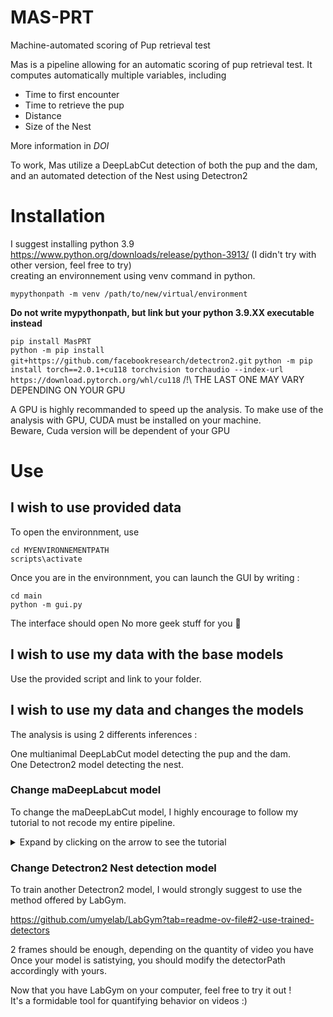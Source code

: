 # MAS-PRT

Machine-automated scoring of Pup retrieval test

Mas is a pipeline allowing for an automatic scoring of pup retrieval test. It computes automatically multiple variables, including 

- Time to first encounter
- Time to retrieve the pup
- Distance
- Size of the Nest

More information in *DOI*

To work, Mas utilize a DeepLabCut detection of both the pup and the dam, and an automated detection of the Nest using Detectron2

# Installation

I suggest installing python 3.9 https://www.python.org/downloads/release/python-3913/ (I didn't try with other version, feel free to try)\
creating an environnement using venv command in python. 

`mypythonpath -m venv /path/to/new/virtual/environment`

**Do not write mypythonpath, but link but your python 3.9.XX executable instead**

`pip install MasPRT`\
`python -m pip install git+https://github.com/facebookresearch/detectron2.git`
`python -m pip install torch==2.0.1+cu118 torchvision torchaudio --index-url https://download.pytorch.org/whl/cu118` 
/!\ THE LAST ONE MAY VARY DEPENDING ON YOUR GPU


A GPU is highly recommanded to speed up the analysis. To make use of the analysis with GPU, CUDA must be installed on your machine. \
Beware, Cuda version will be dependent of your GPU

# Use 

## I wish to use provided data 

To open the environnment, use 

`cd MYENVIRONNEMENTPATH`\
`scripts\activate`

Once you are in the environnment, you can launch the GUI by writing :

`cd main`\
`python -m gui.py`

The interface should open
No more geek stuff for you 🥳

## I wish to use my data with the base models

Use the provided script and link to your folder. 

## I wish to use my data and changes the models

The analysis is using 2 differents inferences : 

One multianimal DeepLabCut model detecting the pup and the dam. \
One Detectron2 model detecting the nest. 

### Change maDeepLabcut model

To change the maDeepLabCut model, I highly encourage to follow my tutorial to not recode my entire pipeline. 
<details>
  **<summary> Expand by clicking on the arrow to see the tutorial </summary>**
  
  First, Create a new maDeepLabCut project 
  
  ![NewProject](https://github.com/user-attachments/assets/e0a40bd6-364e-4307-9a73-c4a921ce16aa)

  Open the config.yaml with any text editor. It should look like this
  ![Yaml](https://github.com/user-attachments/assets/149162f3-ddec-4df1-918c-5cebbd0dd02f)

  Now, delete everything below the red line. \
  Copy and paste the layout.yaml located in main/DLC/Layout into your config.yaml\
  /!\ Do not erase the first part, before the red line

  Now, you can extract some frames, and try to start label frame.

  IF your manipulation was good, the keypoint selection in Napari (down right) should look like the picture  
  ![Success](https://github.com/user-attachments/assets/826ed7f4-d582-4940-bbb8-21c60e8e715c)

  
  This is how I label my frames.\
  Dam is the dam\
  single is the pup\
  The point names are self-explanatory, see image below. 
  ![image](https://github.com/user-attachments/assets/60d822fa-b52d-49e4-9b2c-7a3776c0e1d2)
  ![image](https://github.com/user-attachments/assets/5091cffd-0e47-4c6d-8cc6-ccf81732f8e0)
  ![image](https://github.com/user-attachments/assets/c349c316-2b01-49af-b9f0-47eb65d51e2b)

  (Don't be afraid if you have differents colors than me, It changes)
  
  Now, it's up to you! Happy training !\
  See how to train a maDLC model : https://deeplabcut.github.io/DeepLabCut/docs/maDLC_UserGuide.html\
  Once the model is satisfying, the new DLC model must be referenced in the code. 

  
</details>



### Change Detectron2 Nest detection model

To train another Detectron2 model, I would strongly suggest to use the method offered by LabGym. 

https://github.com/umyelab/LabGym?tab=readme-ov-file#2-use-trained-detectors

2 frames should be enough, depending on the quantity of video you have\
Once your model is satistying, you should modify the detectorPath accordingly with yours. 

Now that you have LabGym on your computer, feel free to try it out ! \
It's a formidable tool for quantifying behavior on videos :)

